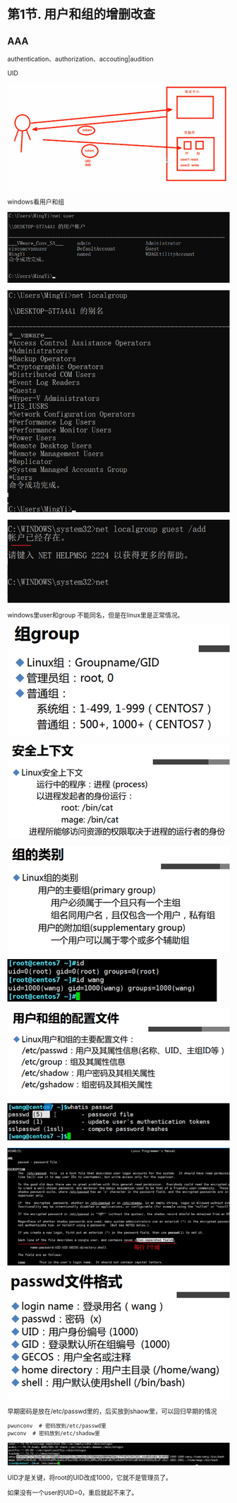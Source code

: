 # 第1节. 用户和组的增删改查

## AAA

authentication、authorization、accouting|audition



UID

![image-20220112203356179](1-用户和组的增删改查.assets/image-20220112203356179.png) 

windows看用户和组

![image-20220112203754643](1-用户和组的增删改查.assets/image-20220112203754643.png)



![image-20220112203820147](1-用户和组的增删改查.assets/image-20220112203820147.png) 



![image-20220112203937215](1-用户和组的增删改查.assets/image-20220112203937215-16419911775671.png) 

windows里user和group 不能同名，但是在linux里是正常情况。

![image-20220112204035433](1-用户和组的增删改查.assets/image-20220112204035433.png) 





![image-20220112204220268](1-用户和组的增删改查.assets/image-20220112204220268.png) 





![image-20220112204322850](1-用户和组的增删改查.assets/image-20220112204322850.png) 





![image-20220112204535176](1-用户和组的增删改查.assets/image-20220112204535176.png) 





![image-20220112204555679](1-用户和组的增删改查.assets/image-20220112204555679.png) 

![image-20220112204732003](1-用户和组的增删改查.assets/image-20220112204732003.png) 



![image-20220112204808447](1-用户和组的增删改查.assets/image-20220112204808447.png) 



![image-20220112204824580](1-用户和组的增删改查.assets/image-20220112204824580.png) 



早期密码是放在/etc/passwd里的，后买放到shaow里，可以回归早期的情况

```
pwunconv  # 密码放到/etc/passwd里
pwconv  # 密码放到/etc/shadow里
```

![image-20220112205128689](1-用户和组的增删改查.assets/image-20220112205128689.png)

UID才是关键，将root的UID改成1000，它就不是管理员了。

如果没有一个user的UID=0，重启就起不来了。









